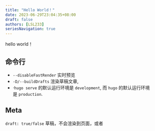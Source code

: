 ```yaml
---
title: "Hello World！"
date: 2023-06-29T23:04:35+08:00
draft: false
authors: [LSL233]
seriesNavigation: true
---
```

hello world！

## 命令行
- `--disableFastRender` 实时预览
- `-D/--buildDrafts` 渲染草稿文章, 
-  ·`hugo serve` 的默认运行环境是 `development`, 而 `hugo` 的默认运行环境是 `production`.


## Meta
`draft: true/false` 草稿，不会渲染到页面，或者  